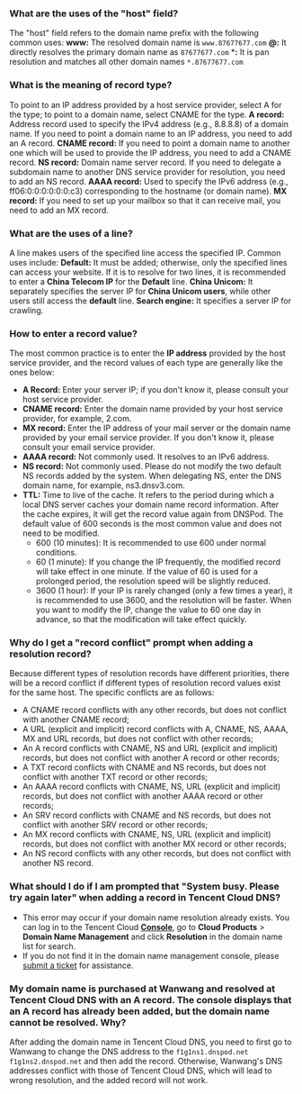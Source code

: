 ### What are the uses of the "host" field?
The "host" field refers to the domain name prefix with the following common uses:
**www:** The resolved domain name is `www.87677677.com`
**@:** It directly resolves the primary domain name as `87677677.com`
***:** It is pan resolution and matches all other domain names `*.87677677.com`

### What is the meaning of record type?
To point to an IP address provided by a host service provider, select A for the type; to point to a domain name, select CNAME for the type.
**A record:** Address record used to specify the IPv4 address (e.g., 8.8.8.8) of a domain name. If you need to point a domain name to an IP address, you need to add an A record.
**CNAME record:** If you need to point a domain name to another one which will be used to provide the IP address, you need to add a CNAME record.
**NS record:** Domain name server record. If you need to delegate a subdomain name to another DNS service provider for resolution, you need to add an NS record.
**AAAA record:** Used to specify the IPv6 address (e.g., ff06:0:0:0:0:0:0:c3) corresponding to the hostname (or domain name).
**MX record:** If you need to set up your mailbox so that it can receive mail, you need to add an MX record.

### What are the uses of a line?
A line makes users of the specified line access the specified IP.
Common uses include:
**Default:** It must be added; otherwise, only the specified lines can access your website. If it is to resolve for two lines, it is recommended to enter a **China Telecom IP** for the **Default** line.
**China Unicom:** It separately specifies the server IP for **China Unicom users**, while other users still access the **default** line.
**Search engine:** It specifies a server IP for crawling.

### How to enter a record value?
The most common practice is to enter the **IP address** provided by the host service provider, and the record values of each type are generally like the ones below:
- **A Record:** Enter your server IP; if you don't know it, please consult your host service provider.
- **CNAME record:** Enter the domain name provided by your host service provider, for example, 2.com.
- **MX record:** Enter the IP address of your mail server or the domain name provided by your email service provider. If you don't know it, please consult your email service provider.
- **AAAA record:** Not commonly used. It resolves to an IPv6 address.
- **NS record:** Not commonly used. Please do not modify the two default NS records added by the system. When delegating NS, enter the DNS domain name, for example, ns3.dnsv3.com.
- **TTL:** Time to live of the cache. It refers to the period during which a local DNS server caches your domain name record information. After the cache expires, it will get the record value again from DNSPod. The default value of 600 seconds is the most common value and does not need to be modified.
    * 600 (10 minutes): It is recommended to use 600 under normal conditions.
    * 60 (1 minute): If you change the IP frequently, the modified record will take effect in one minute. If the value of 60 is used for a prolonged period, the resolution speed will be slightly reduced.  
    * 3600 (1 hour): If your IP is rarely changed (only a few times a year), it is recommended to use 3600, and the resolution will be faster. When you want to modify the IP, change the value to 60 one day in advance, so that the modification will take effect quickly.  

### Why do I get a "record conflict" prompt when adding a resolution record?  
Because different types of resolution records have different priorities, there will be a record conflict if different types of resolution record values exist for the same host.
The specific conflicts are as follows:
* A CNAME record conflicts with any other records, but does not conflict with another CNAME record;
* A URL (explicit and implicit) record conflicts with A, CNAME, NS, AAAA, MX and URL records, but does not conflict with other records;
* An A record conflicts with CNAME, NS and URL (explicit and implicit) records, but does not conflict with another A record or other records;
* A TXT record conflicts with CNAME and NS records, but does not conflict with another TXT record or other records;
* An AAAA record conflicts with CNAME, NS, URL (explicit and implicit) records, but does not conflict with another AAAA record or other records;
* An SRV record conflicts with CNAME and NS records, but does not conflict with another SRV record or other records;
* An MX record conflicts with CNAME, NS, URL (explicit and implicit) records, but does not conflict with another MX record or other records;
* An NS record conflicts with any other records, but does not conflict with another NS record.

### What should I do if I am prompted that "System busy. Please try again later" when adding a record in Tencent Cloud DNS?
* This error may occur if your domain name resolution already exists. You can log in to the Tencent Cloud **[Console](https://console.cloud.tencent.com/)**, go to **Cloud Products** > **Domain Name Management** and click **Resolution** in the domain name list for search.  
* If you do not find it in the domain name management console, please [submit a ticket](https://console.cloud.tencent.com/workorder/category) for assistance.


### My domain name is purchased at Wanwang and resolved at Tencent Cloud DNS with an A record. The console displays that an A record has already been added, but the domain name cannot be resolved. Why?
After adding the domain name in Tencent Cloud DNS, you need to first go to Wanwang to change the DNS address to the `f1g1ns1.dnspod.net f1g1ns2.dnspod.net` and then add the record. Otherwise, Wanwang's DNS addresses conflict with those of Tencent Cloud DNS, which will lead to wrong resolution, and the added record will not work.

